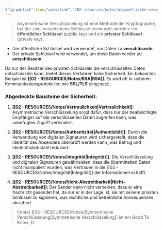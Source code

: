 ```yaml
---
{"dg-publish":true,"permalink":"/02-resources/notes/asymmetrische-verschluesselung/","tags":["kryptografie","it-sicherheit","GFN/prüfungsrelevant/AP1/vorbereitung"],"updated":"2025-03-18T11:31:46.033+01:00"}
---
```


>Asymmetrische Verschlüsselung ist eine Methode der Kryptographie, bei der zwei verschiedene Schlüssel verwendet werden: ein **öffentlicher Schlüssel** (public key) und ein **privater Schlüssel** (private key).

- Der öffentliche Schlüssel wird verwendet, um Daten zu **verschlüsseln**.
- Der private Schlüssel wird verwendet, um diese Daten wieder zu **entschlüsseln**.

Da nur der Besitzer des privaten Schlüssels die verschlüsselten Daten entschlüsseln kann, bietet dieses Verfahren hohe Sicherheit. Ein bekanntes Beispiel ist **[[02 - RESOURCES/Notes/RSA\|RSA]]**. Es wird oft in sicheren Kommunikationsprotokollen wie **SSL/TLS** eingesetzt.

### Abgedeckte Bausteine der Sicherheit:

1. **[[02 - RESOURCES/Notes/Vertraulichkeit\|Vertraulichkeit]]:** Asymmetrische Verschlüsselung sorgt dafür, dass nur der beabsichtigte Empfänger auf die verschlüsselten Daten zugreifen kann, was unbefugten Zugriff verhindert.

2. **[[02 - RESOURCES/Notes/Authentizität\|Authentizität]]:** Durch die Verwendung von digitalen Signaturen wird sichergestellt, dass die Identität des Absenders überprüft werden kann, was Betrug und Identitätsdiebstahl reduziert.

3. **[[02 - RESOURCES/Notes/Integrität\|Integrität]]:** Die Verschlüsselung und digitalen Signaturen gewährleisten, dass die übermittelten Daten nicht manipuliert wurden, was Vertrauen in die [[02 - RESOURCES/Notes/Integrität\|Integrität]] der Informationen schafft.

4. **[[02 - RESOURCES/Notes/Nicht-Abstreitbarkeit\|Nicht-Abstreitbarkeit]]:** Der Sender kann nicht verneinen, dass er eine Nachricht gesendet hat, da nur er in der Lage ist, sie mit seinem privaten Schlüssel zu signieren, was rechtliche und betriebliche Konsequenzen absichert.


>[!note] [[02 - RESOURCES/Notes/Symmetrische Verschlüsselung\|Symmetrische Verschlüsselung]] ist ein Good To Know ;D